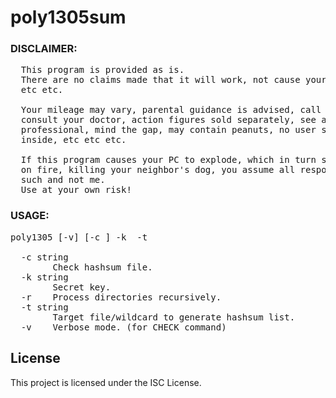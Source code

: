 # poly1305sum
### DISCLAIMER: 
<pre>
  This program is provided as is.
  There are no claims made that it will work, not cause your pc problems,
  etc etc.

  Your mileage may vary, parental guidance is advised, call before you dig,
  consult your doctor, action figures sold separately, see a qualified tax
  professional, mind the gap, may contain peanuts, no user serviceable parts
  inside, etc etc etc.

  If this program causes your PC to explode, which in turn sets your house
  on fire, killing your neighbor's dog, you assume all responsibility for 
  such and not me.
  Use at your own risk!
</pre>
### USAGE: 
<pre>poly1305 [-v] [-c <hash.ext>] -k <secret> -t <file.ext>

  -c string
        Check hashsum file.
  -k string
        Secret key.
  -r    Process directories recursively.
  -t string
        Target file/wildcard to generate hashsum list.
  -v    Verbose mode. (for CHECK command)</pre>
## License

This project is licensed under the ISC License.

